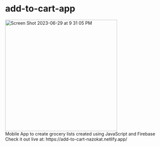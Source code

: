 # add-to-cart-app

<img width="359" alt="Screen Shot 2023-06-29 at 9 31 05 PM" src="https://github.com/Nazokat13/add-to-cart-app/assets/112213476/222c6d82-2152-4238-b186-50dedd60b2ed">
<br>
Mobile App to create grocery lists created using JavaScript and Firebase
<br> 
Check it out live at: https://add-to-cart-nazokat.netlify.app/ 
